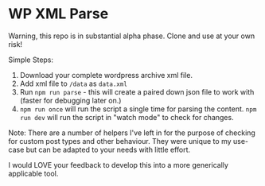 # WP XML Parse

Warning, this repo is in substantial alpha phase. Clone and use at your own risk!

Simple Steps:

1. Download your complete wordpress archive xml file.
2. Add xml file to `/data` as `data.xml`
3. Run `npm run parse` - this will create a paired down json file to work with (faster for debugging later on.)
4. `npm run once` will run the script a single time for parsing the content. `npm run dev` will run the script in "watch mode" to check for changes.

Note:
There are a number of helpers I've left in for the purpose of checking for custom post types and other behaviour. They were unique to my use-case but can be adapted to your needs with little effort.

I would LOVE your feedback to develop this into a more generically applicable tool.
